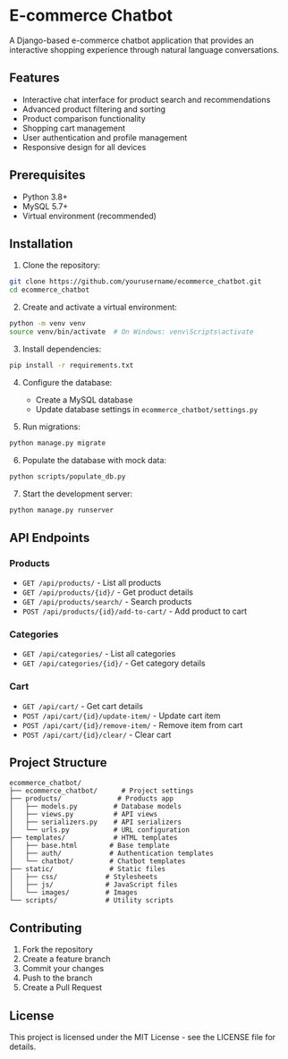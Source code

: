 # E-commerce Chatbot

A Django-based e-commerce chatbot application that provides an interactive shopping experience through natural language conversations.

## Features

- Interactive chat interface for product search and recommendations
- Advanced product filtering and sorting
- Product comparison functionality
- Shopping cart management
- User authentication and profile management
- Responsive design for all devices

## Prerequisites

- Python 3.8+
- MySQL 5.7+
- Virtual environment (recommended)

## Installation

1. Clone the repository:
```bash
git clone https://github.com/yourusername/ecommerce_chatbot.git
cd ecommerce_chatbot
```

2. Create and activate a virtual environment:
```bash
python -m venv venv
source venv/bin/activate  # On Windows: venv\Scripts\activate
```

3. Install dependencies:
```bash
pip install -r requirements.txt
```

4. Configure the database:
   - Create a MySQL database
   - Update database settings in `ecommerce_chatbot/settings.py`

5. Run migrations:
```bash
python manage.py migrate
```

6. Populate the database with mock data:
```bash
python scripts/populate_db.py
```

7. Start the development server:
```bash
python manage.py runserver
```

## API Endpoints

### Products
- `GET /api/products/` - List all products
- `GET /api/products/{id}/` - Get product details
- `GET /api/products/search/` - Search products
- `POST /api/products/{id}/add-to-cart/` - Add product to cart

### Categories
- `GET /api/categories/` - List all categories
- `GET /api/categories/{id}/` - Get category details

### Cart
- `GET /api/cart/` - Get cart details
- `POST /api/cart/{id}/update-item/` - Update cart item
- `POST /api/cart/{id}/remove-item/` - Remove item from cart
- `POST /api/cart/{id}/clear/` - Clear cart

## Project Structure

```
ecommerce_chatbot/
├── ecommerce_chatbot/      # Project settings
├── products/              # Products app
│   ├── models.py         # Database models
│   ├── views.py          # API views
│   ├── serializers.py    # API serializers
│   └── urls.py           # URL configuration
├── templates/            # HTML templates
│   ├── base.html        # Base template
│   ├── auth/            # Authentication templates
│   └── chatbot/         # Chatbot templates
├── static/              # Static files
│   ├── css/            # Stylesheets
│   ├── js/             # JavaScript files
│   └── images/         # Images
└── scripts/            # Utility scripts
```

## Contributing

1. Fork the repository
2. Create a feature branch
3. Commit your changes
4. Push to the branch
5. Create a Pull Request

## License

This project is licensed under the MIT License - see the LICENSE file for details. 
